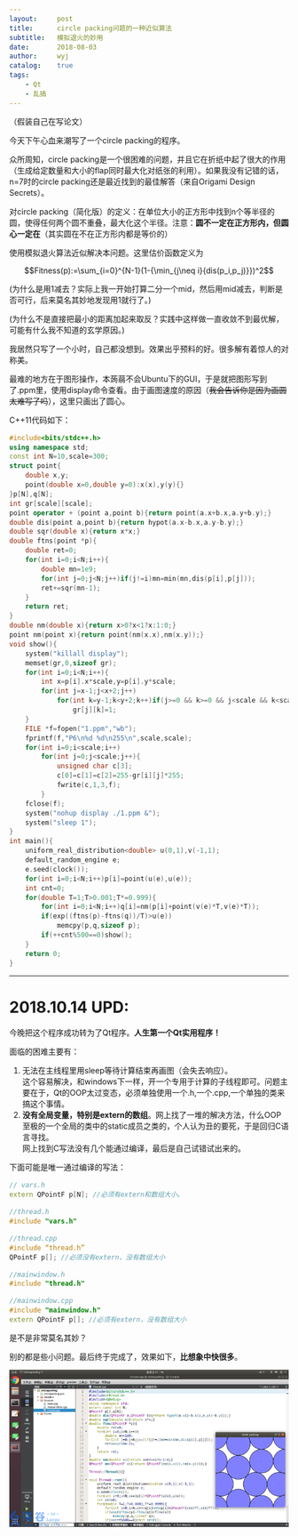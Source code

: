 ```yaml
---
layout:		post
title:		circle packing问题的一种近似算法
subtitle:	模拟退火的妙用
date:		2018-08-03
author:		wyj
catalog:	true
tags:
    - Qt
    - 乱搞
---
```


（假装自己在写论文）

今天下午心血来潮写了一个circle packing的程序。

众所周知，circle packing是一个很困难的问题，并且它在折纸中起了很大的作用（生成给定数量和大小的flap同时最大化对纸张的利用）。如果我没有记错的话，n=7时的circle packing还是最近找到的最佳解答（来自Origami Design Secrets）。

对circle packing（简化版）的定义：在单位大小的正方形中找到n个等半径的圆，使得任何两个圆不重叠，最大化这个半径。注意：**圆不一定在正方形内，但圆心一定在**（其实圆在不在正方形内都是等价的）

使用模拟退火算法近似解决本问题。这里估价函数定义为

$$Fitness(p):=\sum_{i=0}^{N-1}(1-{\min_{j\neq i}{dis(p_i,p_j)}})^2$$

(为什么是用1减去？实际上我一开始打算二分一个mid，然后用mid减去，判断是否可行，后来莫名其妙地发现用1就行了。)

(为什么不是直接把最小的距离加起来取反？实践中这样做一直收敛不到最优解，可能有什么我不知道的玄学原因。)

我居然只写了一个小时，自己都没想到。效果出乎预料的好。很多解有着惊人的对称美。

最难的地方在于图形操作，本蒟蒻不会Ubuntu下的GUI，于是就把图形写到了.ppm里，使用display命令查看。由于画图速度的原因（~~我会告诉你是因为画圆太难写了吗~~），这里只画出了圆心。

C++11代码如下：

```cpp
#include<bits/stdc++.h>
using namespace std;
const int N=10,scale=300;
struct point{
	double x,y;
	point(double x=0,double y=0):x(x),y(y){}
}p[N],q[N];
int gr[scale][scale];
point operator + (point a,point b){return point(a.x+b.x,a.y+b.y);}
double dis(point a,point b){return hypot(a.x-b.x,a.y-b.y);}
double sqr(double x){return x*x;}
double ftns(point *p){
	double ret=0;
	for(int i=0;i<N;i++){
		double mn=1e9;
		for(int j=0;j<N;j++)if(j!=i)mn=min(mn,dis(p[i],p[j]));
		ret+=sqr(mn-1);
	}
	return ret;
}
double nm(double x){return x>0?x<1?x:1:0;}
point nm(point x){return point(nm(x.x),nm(x.y));}
void show(){
	system("killall display");
	memset(gr,0,sizeof gr);
	for(int i=0;i<N;i++){
		int x=p[i].x*scale,y=p[i].y*scale;
		for(int j=x-1;j<x+2;j++)
			for(int k=y-1;k<y+2;k++)if(j>=0 && k>=0 && j<scale && k<scale)
				gr[j][k]=1;
	}
	FILE *f=fopen("1.ppm","wb");
	fprintf(f,"P6\n%d %d\n255\n",scale,scale);
	for(int i=0;i<scale;i++)
		for(int j=0;j<scale;j++){
			unsigned char c[3];
			c[0]=c[1]=c[2]=255-gr[i][j]*255;
			fwrite(c,1,3,f);
		}
	fclose(f);
	system("nohup display ./1.ppm &");
	system("sleep 1");
}
int main(){
	uniform_real_distribution<double> u(0,1),v(-1,1);
	default_random_engine e;
	e.seed(clock());
	for(int i=0;i<N;i++)p[i]=point(u(e),u(e));
	int cnt=0;
	for(double T=1;T>0.001;T*=0.999){
		for(int i=0;i<N;i++)q[i]=nm(p[i]+point(v(e)*T,v(e)*T));
		if(exp((ftns(p)-ftns(q))/T)>u(e))
			memcpy(p,q,sizeof p);
		if(++cnt%500==0)show();
	}
	return 0;
}
```
--------------
# 2018.10.14 UPD:
今晚把这个程序成功转为了Qt程序。**人生第一个Qt实用程序！**

面临的困难主要有：
1. 无法在主线程里用sleep等待计算结束再画图（会失去响应）。  
这个容易解决，和windows下一样，开一个专用于计算的子线程即可。问题主要在于，Qt的OOP太过变态，必须单独使用一个.h,一个.cpp,一个单独的类来搞这个事情。
2. **没有全局变量，特别是extern的数组**。网上找了一堆的解决方法，什么OOP至极的一个全局的类中的static成员之类的，个人认为丑的要死，于是回归C语言寻找。  
网上找到C写法没有几个能通过编译，最后是自己试错试出来的。

下面可能是唯一通过编译的写法：
```cpp
// vars.h
extern QPointF p[N]; //必须有extern和数组大小。
```
```cpp
//thread.h
#include "vars.h"

```
```cpp
//thread.cpp
#include “thread.h”
QPointF p[]; //必须没有extern，没有数组大小
```
```cpp
//mainwindow.h
#include "thread.h"
```
```cpp
//mainwindow.cpp
#include "mainwindow.h"
extern QPointF p[]; //必须有extern，没有数组大小
```
是不是非常莫名其妙？

别的都是些小问题。最后终于完成了，效果如下，**比想象中快很多**。

![效果图](/img/luogu_img/37904.png)
